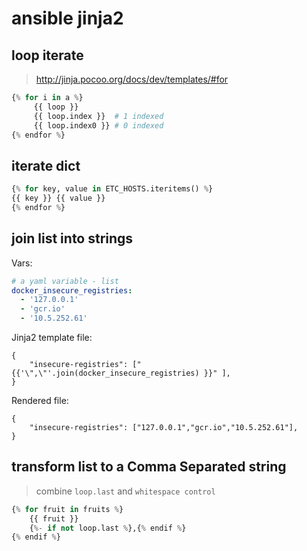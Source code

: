 # ansible jinja2

## loop iterate

> http://jinja.pocoo.org/docs/dev/templates/#for

```py
{% for i in a %}
     {{ loop }}
     {{ loop.index }}  # 1 indexed
     {{ loop.index0 }} # 0 indexed
{% endfor %}
```

## iterate dict

```py
{% for key, value in ETC_HOSTS.iteritems() %}
{{ key }} {{ value }}
{% endfor %}
```

## join list into strings

Vars:

```yaml
# a yaml variable - list
docker_insecure_registries:
  - '127.0.0.1'
  - 'gcr.io'
  - '10.5.252.61'
```

Jinja2 template file:
```j2
{
    "insecure-registries": ["{{'\",\"'.join(docker_insecure_registries) }}" ],
}
```

Rendered file:

```j2
{
    "insecure-registries": ["127.0.0.1","gcr.io","10.5.252.61"],
}
```


## transform list to a Comma Separated string

> combine `loop.last` and `whitespace control`

```py
{% for fruit in fruits %}
    {{ fruit }}
    {%- if not loop.last %},{% endif %}
{% endif %}
```
